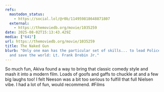```yaml
---
refs:
  mastodon_status:
    - https://social.lol/@r0b/114959818648871807
  external:
    - https://themoviedb.org/movie/1035259
date: 2025-08-02T15:13:43.429Z
media: ["641"]
url: https://themoviedb.org/movie/1035259
title: The Naked Gun
blurb: "Only one man has the particular set of skills... to lead Police Squad
  and save the world: Lt. Frank Drebin Jr."
---
```


So much fun, Akiva found a way to bring that classic comedy style and mash it into a modern film. Loads of goofs and gaffs to chuckle at and a few big laughs too! I felt Neeson was a bit too serious to fulfill that full Nielsen vibe. I had a lot of fun, would recommend. #Films
